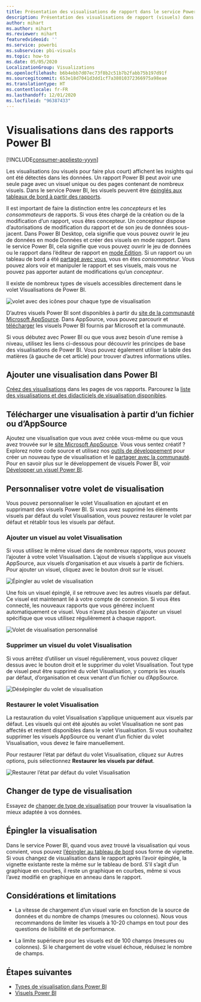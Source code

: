 ```yaml
---
title: Présentation des visualisations de rapport dans le service Power BI et dans Power BI Desktop
description: Présentation des visualisations de rapport (visuels) dans Microsoft Power BI.
author: mihart
ms.author: mihart
ms.reviewer: mihart
featuredvideoid: ''
ms.service: powerbi
ms.subservice: pbi-visuals
ms.topic: how-to
ms.date: 05/05/2020
LocalizationGroup: Visualizations
ms.openlocfilehash: b6b4ebb7d07ec73f8b2c51b7b2fabb75b197d91f
ms.sourcegitcommit: 653e18d7041d3dd1cf7a38010372366975a98eae
ms.translationtype: HT
ms.contentlocale: fr-FR
ms.lasthandoff: 12/01/2020
ms.locfileid: "96387433"
---
```

# <a name="visualizations-in-power-bi-reports"></a>Visualisations dans des rapports Power BI

[!INCLUDE[consumer-appliesto-yyyn](../includes/consumer-appliesto-yyyn.md)]    

Les visualisations (ou visuels pour faire plus court) affichent les insights qui ont été détectés dans les données. Un rapport Power BI peut avoir une seule page avec un visuel unique ou des pages contenant de nombreux visuels. Dans le service Power BI, les visuels peuvent être [épinglés aux tableaux de bord à partir des rapports](../create-reports/service-dashboard-pin-tile-from-report.md).

Il est important de faire la distinction entre les *concepteurs* et les *consommateurs* de rapports.  Si vous êtes chargé de la création ou de la modification d’un rapport, vous êtes concepteur.  Un concepteur dispose d’autorisations de modification du rapport et de son jeu de données sous-jacent. Dans Power BI Desktop, cela signifie que vous pouvez ouvrir le jeu de données en mode Données et créer des visuels en mode rapport. Dans le service Power BI, cela signifie que vous pouvez ouvrir le jeu de données ou le rapport dans l’éditeur de rapport en [mode Édition](../consumer/end-user-reading-view.md). Si un rapport ou un tableau de bord a été [partagé avec vous](../consumer/end-user-shared-with-me.md), vous en êtes *consommateur*. Vous pouvez alors voir et manipuler le rapport et ses visuels, mais vous ne pouvez pas apporter autant de modifications qu’un *concepteur*.

Il existe de nombreux types de visuels accessibles directement dans le volet Visualisations de Power BI.

![volet avec des icônes pour chaque type de visualisation](media/power-bi-report-visualizations/power-bi-icons.png)

D’autres visuels Power BI sont disponibles à partir du [site de la communauté Microsoft AppSource](https://appsource.microsoft.com). Dans AppSource, vous pouvez parcourir et [télécharger](https://appsource.microsoft.com/marketplace/apps?page=1&product=power-bi-visuals) les visuels Power BI fournis par Microsoft et la communauté.

Si vous débutez avec Power BI ou que vous avez besoin d’une remise à niveau, utilisez les liens ci-dessous pour découvrir les principes de base des visualisations de Power BI.  Vous pouvez également utiliser la table des matières (à gauche de cet article) pour trouver d’autres informations utiles.

## <a name="add-a-visualization-in-power-bi"></a>Ajouter une visualisation dans Power BI

[Créez des visualisations](power-bi-report-add-visualizations-i.md) dans les pages de vos rapports. Parcourez la [liste des visualisations et des didacticiels de visualisation disponibles](power-bi-visualization-types-for-reports-and-q-and-a.md). 

## <a name="upload-a-visualization-from-a-file-or-from-appsource"></a>Télécharger une visualisation à partir d’un fichier ou d’AppSource

Ajoutez une visualisation que vous avez créée vous-même ou que vous avez trouvée sur le [site Microsoft AppSource](https://appsource.microsoft.com/marketplace/apps?product=power-bi-visuals). Vous vous sentez créatif ? Explorez notre code source et utilisez nos [outils de développement](../developer/visuals/environment-setup.md) pour créer un nouveau type de visualisation et le [partager avec la communauté](../developer/visuals/office-store.md). Pour en savoir plus sur le développement de visuels Power BI, voir [Développer un visuel Power BI](../developer/visuals/develop-circle-card.md).

## <a name="personalize-your-visualization-pane"></a>Personnaliser votre volet de visualisation

Vous pouvez personnaliser le volet Visualisation en ajoutant et en supprimant des visuels Power BI. Si vous avez supprimé les éléments visuels par défaut du volet Visualisation, vous pouvez restaurer le volet par défaut et rétablir tous les visuels par défaut.

### <a name="add-a-visual-to-the-visualization-pane"></a>Ajouter un visuel au volet Visualisation

Si vous utilisez le même visuel dans de nombreux rapports, vous pouvez l’ajouter à votre volet Visualisation. L’ajout de visuels s’applique aux visuels AppSource, aux visuels d’organisation et aux visuels à partir de fichiers. Pour ajouter un visuel, cliquez avec le bouton droit sur le visuel.

![Épingler au volet de visualisation](media/power-bi-report-visualizations/power-bi-pin-custom-visual-option.png)

Une fois un visuel épinglé, il se retrouve avec les autres visuels par défaut. Ce visuel est maintenant lié à votre compte de connexion. Si vous êtes connecté, les nouveaux rapports que vous générez incluent automatiquement ce visuel. Vous n’avez plus besoin d’ajouter un visuel spécifique que vous utilisez régulièrement à chaque rapport.

![Volet de visualisation personnalisé](media/power-bi-report-visualizations/power-bi-personalized-visualization-pane.png)

### <a name="remove-a-visual-from-the-visualization-pane"></a>Supprimer un visuel du volet Visualisation

Si vous arrêtez d’utiliser un visuel régulièrement, vous pouvez cliquer dessus avec le bouton droit et le supprimer du volet Visualisation. Tout type de visuel peut être supprimé du volet Visualisation, y compris les visuels par défaut, d’organisation et ceux venant d’un fichier ou d’AppSource.

![Désépingler du volet de visualisation](media/power-bi-report-visualizations/unpin-visual.png)

### <a name="restore-the-visualization-pane"></a>Restaurer le volet Visualisation

La restauration du volet Visualisation s’applique uniquement aux visuels par défaut. Les visuels qui ont été ajoutés au volet Visualisation ne sont pas affectés et restent disponibles dans le volet Visualisation. Si vous souhaitez supprimer les visuels AppSource ou venant d’un fichier du volet Visualisation, vous devez le faire manuellement.

Pour restaurer l’état par défaut du volet Visualisation, cliquez sur Autres options, puis sélectionnez **Restaurer les visuels par défaut**.

![Restaurer l’état par défaut du volet Visualisation](media/power-bi-report-visualizations/restore-default.png)

## <a name="change-the-visualization-type"></a>Changer de type de visualisation

Essayez de [changer de type de visualisation](power-bi-report-change-visualization-type.md) pour trouver la visualisation la mieux adaptée à vos données.

## <a name="pin-the-visualization"></a>Épingler la visualisation

Dans le service Power BI, quand vous avez trouvé la visualisation qui vous convient, vous pouvez [l’épingler au tableau de bord](../create-reports/service-dashboard-pin-tile-from-report.md) sous forme de vignette. Si vous changez de visualisation dans le rapport après l’avoir épinglée, la vignette existante reste la même sur le tableau de bord. S’il s’agit d’un graphique en courbes, il reste un graphique en courbes, même si vous l’avez modifié en graphique en anneau dans le rapport.

## <a name="limitations-and-considerations"></a>Considérations et limitations
- La vitesse de chargement d’un visuel varie en fonction de la source de données et du nombre de champs (mesures ou colonnes).  Nous vous recommandons de limiter les visuels à 10-20 champs en tout pour des questions de lisibilité et de performance. 

- La limite supérieure pour les visuels est de 100 champs (mesures ou colonnes). Si le chargement de votre visuel échoue, réduisez le nombre de champs.

## <a name="next-steps"></a>Étapes suivantes

* [Types de visualisation dans Power BI](power-bi-visualization-types-for-reports-and-q-and-a.md)
* [Visuels Power BI](../developer/visuals/power-bi-custom-visuals.md)
